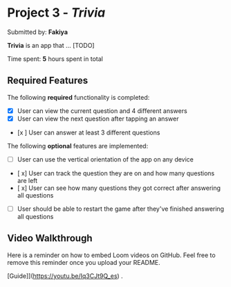 # Project 3 - *Trivia*

Submitted by: **Fakiya**

**Trivia** is an app that ... [TODO] 

Time spent: **5** hours spent in total

## Required Features

The following **required** functionality is completed:

- [x] User can view the current question and 4 different answers
- [x] User can view the next question after tapping an answer
- [x ] User can answer at least 3 different questions


The following **optional** features are implemented:

- [ ] User can use the vertical orientation of the app on any device
- [ x] User can track the question they are on and how many questions are left
- [ x] User can see how many questions they got correct after answering all questions
- [ ] User should be able to restart the game after they've finished answering all questions


## Video Walkthrough

Here is a reminder on how to embed Loom videos on GitHub. Feel free to remove this reminder once you upload your README. 

[Guide]](https://youtu.be/Iq3CJt9Q_es) .


